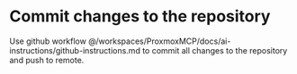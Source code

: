 # Commit changes to the repository

Use github workflow @/workspaces/ProxmoxMCP/docs/ai-instructions/github-instructions.md to commit all
changes to the repository and push to remote.
